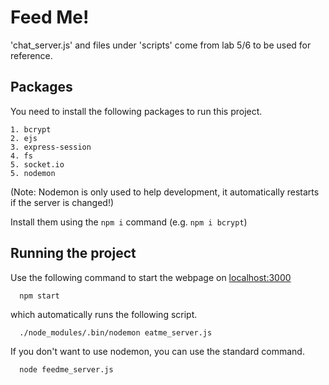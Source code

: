 
# Feed Me!

'chat_server.js' and files under 'scripts' come from lab 5/6 to be used for reference. 

## Packages

You need to install the following packages to run this project.

    1. bcrypt
    2. ejs
    3. express-session
    4. fs
    5. socket.io
    5. nodemon
    
(Note: Nodemon is only used to help development, it automatically restarts if the server is changed!)

Install them using the `npm i` command (e.g. `npm i bcrypt`)

## Running the project

Use the following command to start the webpage on [localhost:3000](localhost:3000)

```
  npm start
```
which automatically runs the following script.
```
  ./node_modules/.bin/nodemon eatme_server.js
```
If you don't want to use nodemon, you can use the standard command.
```
  node feedme_server.js
```